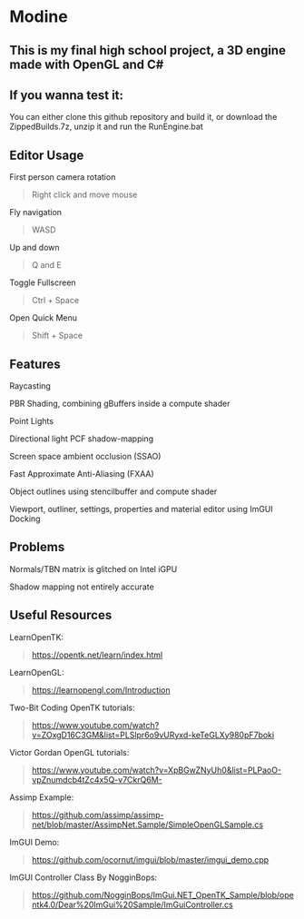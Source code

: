 # Modine
## This is my final high school project, a 3D engine made with OpenGL and C#

## If you wanna test it:
You can either clone this github repository and build it,
or download the ZippedBuilds.7z, unzip it and run the RunEngine.bat

## Editor Usage
First person camera rotation
> Right click and move mouse

Fly navigation
> WASD

Up and down
> Q and E

Toggle Fullscreen
> Ctrl + Space

Open Quick Menu
> Shift + Space

## Features
Raycasting

PBR Shading, combining gBuffers inside a compute shader

Point Lights

Directional light PCF shadow-mapping

Screen space ambient occlusion (SSAO)

Fast Approximate Anti-Aliasing (FXAA)

Object outlines using stencilbuffer and compute shader

Viewport, outliner, settings, properties and material editor using ImGUI Docking

## Problems
Normals/TBN matrix is glitched on Intel iGPU

Shadow mapping not entirely accurate

## Useful Resources
LearnOpenTK:
>https://opentk.net/learn/index.html

LearnOpenGL:
>https://learnopengl.com/Introduction

Two-Bit Coding OpenTK tutorials:
>https://www.youtube.com/watch?v=ZOxgD16C3GM&list=PLSlpr6o9vURyxd-keTeGLXy980pF7boki

Victor Gordan OpenGL tutorials:
>https://www.youtube.com/watch?v=XpBGwZNyUh0&list=PLPaoO-vpZnumdcb4tZc4x5Q-v7CkrQ6M-

Assimp Example:
>https://github.com/assimp/assimp-net/blob/master/AssimpNet.Sample/SimpleOpenGLSample.cs

ImGUI Demo:
>https://github.com/ocornut/imgui/blob/master/imgui_demo.cpp

ImGUI Controller Class By NogginBops:
>https://github.com/NogginBops/ImGui.NET_OpenTK_Sample/blob/opentk4.0/Dear%20ImGui%20Sample/ImGuiController.cs
